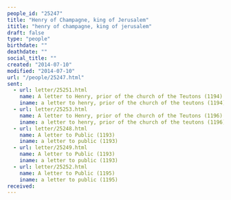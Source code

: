 ```yaml
---
people_id: "25247"
title: "Henry of Champagne, king of Jerusalem"
ititle: "henry of champagne, king of jerusalem"
draft: false
type: "people"
birthdate: ""
deathdate: ""
social_title: ""
created: "2014-07-10"
modified: "2014-07-10"
url: "/people/25247.html"
sent:
  - url: letter/25251.html
    name: A letter to Henry, prior of the church of the Teutons (1194)
    iname: a letter to henry, prior of the church of the teutons (1194)
  - url: letter/25253.html
    name: A letter to Henry, prior of the church of the Teutons (1196)
    iname: a letter to henry, prior of the church of the teutons (1196)
  - url: letter/25248.html
    name: A letter to Public (1193)
    iname: a letter to public (1193)
  - url: letter/25249.html
    name: A letter to Public (1193)
    iname: a letter to public (1193)
  - url: letter/25252.html
    name: A letter to Public (1195)
    iname: a letter to public (1195)
received:
---
```

